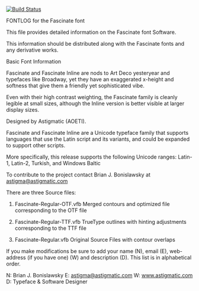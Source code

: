 [![Build Status](https://travis-ci.org/fontdirectory/fascinate.svg?branch=master)](https://travis-ci.org/fontdirectory/fascinate)

FONTLOG for the Fascinate font

This file provides detailed information on the Fascinate font
Software.

This information should be distributed along with the Fascinate
fonts and any derivative works.

Basic Font Information

Fascinate and Fascinate Inline are nods to Art Deco yesteryear and
typefaces like Broadway, yet they have an exaggerated x-height and
softness that give them a friendly yet sophisticated vibe. 

Even with their high contrast weighting, the Fascinate family is 
cleanly legible at small sizes, although the Inline version is 
better visible at larger display sizes.

Designed by Astigmatic (AOETI).

Fascinate and Fascinate Inline are a Unicode typeface family that
supports languages that use the Latin script and its variants, and 
could be expanded to support other scripts.

More specifically, this release supports the following
Unicode ranges: Latin-1, Latin-2, Turkish, and Windows Baltic

To contribute to the project contact Brian J. Bonislawsky
at astigma@astigmatic.com

There are three Source files:

1. Fascinate-Regular-OTF.vfb Merged contours and 
   optimized file corresponding to the OTF file

2. Fascinate-Regular-TTF.vfb TrueType outlines with 
   hinting adjustments corresponding to the TTF file

3. Fascinate-Regular.vfb Original Source Files with 
   contour overlaps


If you make modifications be sure to add your name (N),
email (E), web-address (if you have one) (W) and description (D). 
This list is in alphabetical order.

N: Brian J. Bonislawsky
E: astigma@astigmatic.com
W: www.astigmatic.com
D: Typeface & Software Designer
